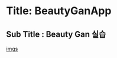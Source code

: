 # Title: BeautyGanApp
## Sub Title : Beauty Gan 실습
[imgs](https://drive.google.com/drive/folders/1UsTUeA1tCIKOWathD_ruwrIFA055j4cv)
